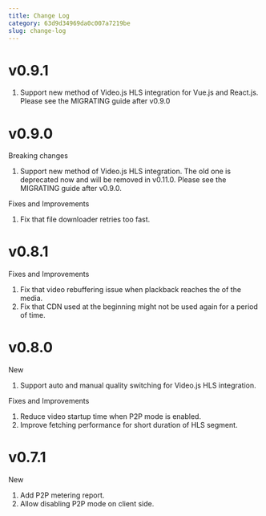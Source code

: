 ```yaml
---
title: Change Log
category: 63d9d34969da0c007a7219be
slug: change-log
---
```

# v0.9.1

1. Support new method of Video.js HLS integration for Vue.js and React.js. Please see the MIGRATING guide after v0.9.0

# v0.9.0

Breaking changes

1. Support new method of Video.js HLS integration. The old one is deprecated now and will be removed in v0.11.0. Please see the MIGRATING guide after v0.9.0.

Fixes and Improvements

1. Fix that file downloader retries too fast.

# v0.8.1

Fixes and Improvements

1. Fix that video rebuffering issue when plackback reaches the of the media.
2. Fix that CDN used at the beginning might not be used again for a period of time.

# v0.8.0

New

1. Support auto and manual quality switching for Video.js HLS integration.

Fixes and Improvements

1. Reduce video startup time when P2P mode is enabled.
2. Improve fetching performance for short duration of HLS segment.

# v0.7.1

New

1. Add P2P metering report.
2. Allow disabling P2P mode on client side.